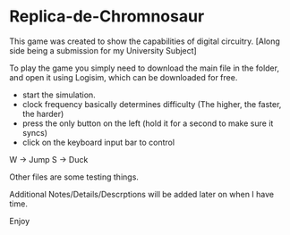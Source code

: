 # Replica-de-Chromnosaur


This game was created to show the capabilities of digital circuitry. [Along side being a submission for my University Subject]





To play the game you simply need to download the main file in the folder, and open it using Logisim, which can be downloaded for free.

- start the simulation.
- clock frequency basically determines difficulty (The higher, the faster, the harder)
- press the only button on the left (hold it for a second to make sure it syncs)
- click on the keyboard input bar to control


W -> Jump
S -> Duck


Other files are some testing things.



Additional Notes/Details/Descrptions will be added later on when I have time. 


Enjoy
